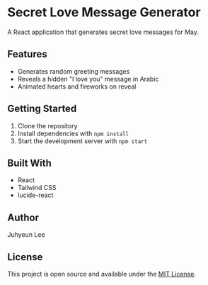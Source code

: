 # Secret Love Message Generator

A React application that generates secret love messages for May.

## Features

- Generates random greeting messages
- Reveals a hidden "I love you" message in Arabic
- Animated hearts and fireworks on reveal

## Getting Started

1. Clone the repository
2. Install dependencies with `npm install`
3. Start the development server with `npm start`

## Built With

- React
- Tailwind CSS
- lucide-react

## Author

Juhyeun Lee

## License

This project is open source and available under the [MIT License](LICENSE).
